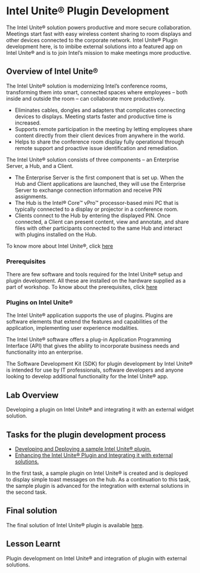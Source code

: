 # Intel Unite® Plugin Development
The Intel Unite® solution powers productive and more secure collaboration. Meetings start fast with easy wireless content sharing to room displays and other devices connected to the corporate network. Intel Unite® Plugin development here, is to imbibe external solutions into a featured app on Intel Unite® and is to join Intel’s mission to make meetings more productive.

## Overview of Intel Unite®
The Intel Unite® solution is modernizing Intel’s conference rooms, transforming them into smart, connected spaces where employees – both inside and outside the room – can collaborate more productively.
-	Eliminates cables, dongles and adapters that complicates connecting devices to displays. Meeting starts faster and productive time is increased.
-	Supports remote participation in the meeting by letting employees share content directly from their client devices from anywhere in the world.
-	Helps to share the conference room display fully operational through remote support and proactive issue identification and remediation.


The Intel Unite® solution consists of three components – an Enterprise Server, a Hub, and a Client.

- 	The Enterprise Server is the first component that is set up. When the Hub and Client applications are launched, they will use the Enterprise Server to exchange connection information and receive PIN assignments.
- 	The Hub is the Intel® Core™ vPro™ processor-based mini PC that is typically connected to a display or projector in a conference room.
- 	Clients connect to the Hub by entering the displayed PIN. Once connected, a Client can present content, view and annotate, and share files with other participants connected to the same Hub and interact with plugins installed on the Hub.

To know more about Intel Unite®, click [here](https://www.intel.in/content/www/in/en/architecture-and-technology/unite/intel-unite-overview.html)


### Prerequisites
There are few software and tools required for the Intel Unite® setup and plugin development. All these are installed on the hardware supplied as a part of workshop. To know about the prerequisites, click [here](https://www.intel.in/content/www/in/en/support/articles/000017827/software/software-applications.html)

### Plugins on Intel Unite®
The Intel Unite® application supports the use of plugins. Plugins are software elements that extend the features and capabilities of the application, implementing user experience modalities.

The Intel Unite® software offers a plug-in Application Programming Interface (API) that gives the ability to incorporate business needs and functionality into an enterprise.

The Software Development Kit (SDK) for plugin development by Intel Unite® is intended for use by IT professionals, software developers and anyone looking to develop additional functionality for the Intel Unite® app.

## Lab Overview
Developing a plugin on Intel Unite® and integrating it with an external widget solution.

## Tasks for the plugin development process

- [Developing and Deploying a sample Intel Unite® plugin. ](./SamplePluginDevelopment.md)
- [Enhancing the Intel Unite® Plugin and Integrating it with external solutions.](./AdvancedPluginDevelopment.md)

In the first task, a sample plugin on Intel Unite® is created and is deployed to display simple toast messages on the hub. As a continuation to this task, the sample plugin is advanced for the integration with external solutions in the second task.


## Final solution

The final solution of Intel Unite® plugin is available  [here](./solutions/AdvancedPluginSolution.md).
## Lesson Learnt
Plugin development on Intel Unite® and integration of plugin with external solutions.
